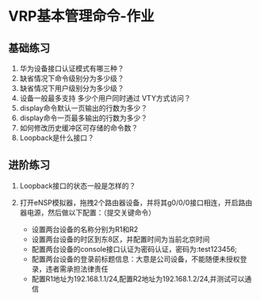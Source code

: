 # VRP基本管理命令-作业

## 基础练习

1. 华为设备接口认证模式有哪三种？
2. 缺省情况下命令级别分为多少级？
3. 缺省情况下用户级别分为多少级？
4. 设备一般最多支持 多少个用户同时通过 VTY方式访问？
5. display命令默认一页输出的行数为多少？
6. display命令一页最多输出的行数为多少？
7. 如何修改历史缓冲区可存储的命令数？
8. Loopback是什么接口？

## 进阶练习

1. Loopback接口的状态一般是怎样的？

2. 打开eNSP模拟器，拖拽2个路由器设备，并将其g0/0/0接口相连，开启路由器电源，然后做以下配置：（提交关键命令）

   - 设置两台设备的名称分别为R1和R2
   - 设置两台设备的时区到东8区，并配置时间为当前北京时间
   - 配置两台设备的console接口认证为密码认证，密码为:test123456;
   - 配置两台设备的登录前标题信息：大意是公司设备，不能随便未授权登录，违者需承担法律责任
   - 配置R1地址为192.168.1.1/24,配置R2地址为192.168.1.2/24,并测试可以通信
     



   